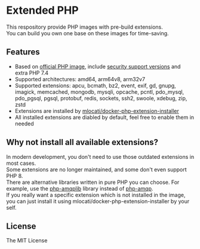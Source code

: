 # Extended PHP

This respository provide PHP images with pre-build extensions.  
You can build you own one base on these images for time-saving.  

## Features

- Based on [official PHP image](https://hub.docker.com/_/php/), include [security support versions](https://www.php.net/supported-versions.php) and extra PHP 7.4
- Supported architectures: amd64, arm64v8, arm32v7
- Supported extensions: apcu, bcmath, bz2, event, exif, gd, gnupg, imagick, memcached, mongodb, mysqli, opcache, pcntl, pdo_mysql, pdo_pgsql, pgsql, protobuf, redis, sockets, ssh2, swoole, xdebug, zip, zstd
- Extensions are installed by [mlocati/docker-php-extension-installer](https://github.com/mlocati/docker-php-extension-installer)
- All installed extensions are diabled by default, feel free to enable them in needed  

## Why not install all available extensions?

In modern development, you don't need to use those outdated extensions in most cases.  
Some extensions are no longer maintained, and some don't even support PHP 8.  
There are alternative libraries written in pure PHP you can choose. For example, use the [php-amqplib](https://github.com/php-amqplib/php-amqplib) library instead of [php-amqp](https://github.com/php-amqp/php-amqp).  
If you really want a specific extension which is not installed in the image, you can just install it using mlocati/docker-php-extension-installer by your self.  

## License

The MIT License
